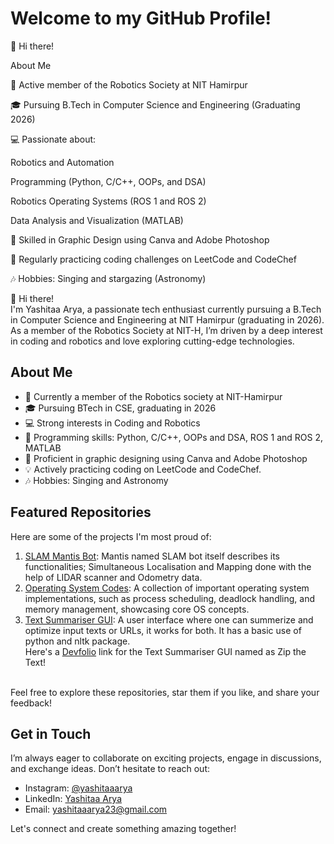 # Welcome to my GitHub Profile!

👋 Hi there!


About Me

💼 Active member of the Robotics Society at NIT Hamirpur

🎓 Pursuing B.Tech in Computer Science and Engineering (Graduating 2026)

💻 Passionate about:

Robotics and Automation

Programming (Python, C/C++, OOPs, and DSA)

Robotics Operating Systems (ROS 1 and ROS 2)

Data Analysis and Visualization (MATLAB)

🎨 Skilled in Graphic Design using Canva and Adobe Photoshop

🌟 Regularly practicing coding challenges on LeetCode and CodeChef

🎶 Hobbies: Singing and stargazing (Astronomy)








👋 Hi there!<br>
I'm Yashitaa Arya, a passionate tech enthusiast currently pursuing a B.Tech in Computer Science and Engineering at NIT Hamirpur (graduating in 2026). As a member of the Robotics Society at NIT-H, I’m driven by a deep interest in coding and robotics and love exploring cutting-edge technologies.

## About Me

- 💼 Currently a member of the Robotics society at NIT-Hamirpur
- 🎓 Pursuing BTech in CSE, graduating in 2026
- 💻 Strong interests in Coding and Robotics
- 🌟 Programming skills: Python, C/C++, OOPs and DSA, ROS 1 and ROS 2, MATLAB
- 🎨 Proficient in graphic designing using Canva and Adobe Photoshop
- 💡 Actively practicing coding on LeetCode and CodeChef.
- 🎶 Hobbies: Singing and Astronomy

## Featured Repositories

Here are some of the projects I'm most proud of:

1. [SLAM Mantis Bot](https://github.com/YashitaaArya/Mantis): Mantis named SLAM bot itself describes its functionalities; Simultaneous Localisation and Mapping done with the help of LIDAR scanner and Odometry data.
2. [Operating System Codes](): A collection of important operating system implementations, such as process scheduling, deadlock handling, and memory management, showcasing core OS concepts.
3. [Text Summariser GUI](https://github.com/YashitaaArya/Text-Summariser-UI): A user interface where one can summerize and optimize input texts or URLs, it works for both. It has a basic use of python and nltk package.
   <br>
   Here's a [Devfolio](https://devfolio.co/projects/zip-the-text-635e) link for the Text Summariser GUI named as Zip the Text!
<br>
Feel free to explore these repositories, star them if you like, and share your feedback!

## Get in Touch

I’m always eager to collaborate on exciting projects, engage in discussions, and exchange ideas. Don’t hesitate to reach out:

<!-- - Twitter: [@YourTwitterHandle](link) -->
- Instagram: [@yashitaaarya](https://www.instagram.com/yashitaaarya/)
- LinkedIn: [Yashitaa Arya](https://www.linkedin.com/in/yashitaaarya/)
- Email: [yashitaaarya23@gmail.com](mailto:yashitaaarya23@gmail.com)

Let's connect and create something amazing together!

